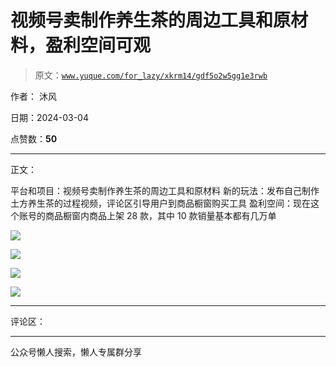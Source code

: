 # 视频号卖制作养生茶的周边工具和原材料，盈利空间可观

> 原文：[`www.yuque.com/for_lazy/xkrm14/gdf5o2w5gg1e3rwb`](https://www.yuque.com/for_lazy/xkrm14/gdf5o2w5gg1e3rwb)

作者： 沐风

日期：2024-03-04

点赞数：**50**

* * *

正文：

平台和项目：视频号卖制作养生茶的周边工具和原材料 新的玩法：发布自己制作土方养生茶的过程视频，评论区引导用户到商品橱窗购买工具
盈利空间：现在这个账号的商品橱窗内商品上架 28 款，其中 10 款销量基本都有几万单

![](img/342f23d7a4c93de08ff78be8f6a766d6.png)

![](img/686ebac1dee1033fb4079d19487ecb70.png)

![](img/02507b0d494466b7a60340c6bc2bc9f7.png)

![](img/9806641613500d11b1a5686c617ef175.png)

* * *

评论区：

* * *

公众号懒人搜索，懒人专属群分享